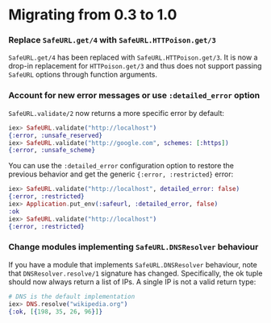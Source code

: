 # Migrating from 0.3 to 1.0

### Replace `SafeURL.get/4` with `SafeURL.HTTPoison.get/3`

`SafeURL.get/4` has been replaced with `SafeURL.HTTPoison.get/3`. It is now a
drop-in replacement for `HTTPoison.get/3` and thus does not support passing
`SafeURL` options through function arguments.

### Account for new error messages or use `:detailed_error` option

`SafeURL.validate/2` now returns a more specific error by default:

```elixir
iex> SafeURL.validate("http://localhost")
{:error, :unsafe_reserved}
iex> SafeURL.validate("http://google.com", schemes: [:https])
{:error, :unsafe_scheme}
```

You can use the `:detailed_error` configuration option to restore the previous
behavior and get the generic `{:error, :restricted}` error:

```elixir
iex> SafeURL.validate("http://localhost", detailed_error: false)
{:error, :restricted}
iex> Application.put_env(:safeurl, :detailed_error, false)
:ok
iex> SafeURL.validate("http://localhost")
{:error, :restricted}
```

### Change modules implementing `SafeURL.DNSResolver` behaviour

If you have a module that implements `SafeURL.DNSResolver` behaviour, note that
`DNSResolver.resolve/1` signature has changed. Specifically, the ok tuple should now
always return a list of IPs. A single IP is not a valid return type:

```elixir
# DNS is the default implementation
iex> DNS.resolve("wikipedia.org")
{:ok, [{198, 35, 26, 96}]}
```